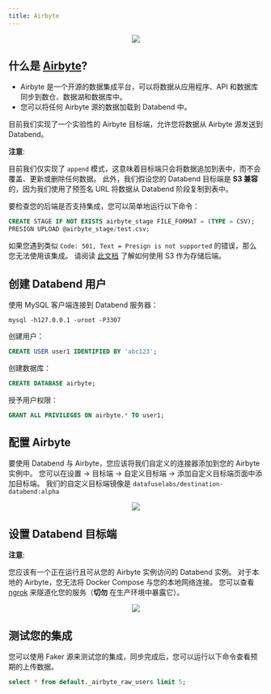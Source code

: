 ```yaml
---
title: Airbyte
---
```


<p align="center">
<img src="/img/integration/integration-airbyte.png"/>
</p>

## 什么是 [Airbyte](https://airbyte.com/)?

* Airbyte 是一个开源的数据集成平台，可以将数据从应用程序、API 和数据库同步到数仓、数据湖和数据库中。
* 您可以将任何 Airbyte 源的数据加载到 Databend 中。

目前我们实现了一个实验性的 Airbyte 目标端，允许您将数据从 Airbyte 源发送到 Databend。

**注意**: 

目前我们仅实现了 `append` 模式，这意味着目标端只会将数据追加到表中，而不会覆盖、更新或删除任何数据。
此外，我们假设您的 Databend 目标端是 **S3 兼容** 的，因为我们使用了预签名 URL 将数据从 Databend 阶段复制到表中。

要检查您的后端是否支持集成，您可以简单地运行以下命令：

```sql
CREATE STAGE IF NOT EXISTS airbyte_stage FILE_FORMAT = (TYPE = CSV);
PRESIGN UPLOAD @airbyte_stage/test.csv;
```

如果您遇到类似 `Code: 501, Text = Presign is not supported` 的错误，那么您无法使用该集成。
请阅读 [此文档](../../10-deploy/01-deploy/01-non-production/00-deploying-local.md) 了解如何使用 S3 作为存储后端。

## 创建 Databend 用户

使用 MySQL 客户端连接到 Databend 服务器：
```shell
mysql -h127.0.0.1 -uroot -P3307 
```

创建用户：
```sql
CREATE USER user1 IDENTIFIED BY 'abc123';
```

创建数据库：
```sql
CREATE DATABASE airbyte;
```

授予用户权限：
```sql
GRANT ALL PRIVILEGES ON airbyte.* TO user1;
```

## 配置 Airbyte

要使用 Databend 与 Airbyte，您应该将我们自定义的连接器添加到您的 Airbyte 实例中。
您可以在设置 -> 目标端 -> 自定义目标端 -> 添加自定义目标端页面中添加目标端。
我们的自定义目标端镜像是 `datafuselabs/destination-databend:alpha`
<p align="center">
<img src="/img/integration/integration-airbyte-plugins.png"/>
</p>

## 设置 Databend 目标端
**注意**: 

您应该有一个正在运行且可从您的 Airbyte 实例访问的 Databend 实例。
对于本地的 Airbyte，您无法将 Docker Compose 与您的本地网络连接。
您可以查看 [ngrok](https://ngrok.com/) 来隧道化您的服务（**切勿** 在生产环境中暴露它）。

<p align="center">
<img src="/img/integration/integration-airbyte-destinations.png"/>
</p>

## 测试您的集成
您可以使用 Faker 源来测试您的集成，同步完成后，您可以运行以下命令查看预期的上传数据。

```sql
select * from default._airbyte_raw_users limit 5;
```